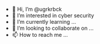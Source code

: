 - 👋 Hi, I’m @ugrkrbck
- 👀 I’m interested in cyber security
- 🌱 I’m currently learning ...
- 💞️ I’m looking to collaborate on ...
- 📫 How to reach me ...

<!---
ugrkrbck/ugrkrbck is a ✨ special ✨ repository because its `README.md` (this file) appears on your GitHub profile.
You can click the Preview link to take a look at your changes.
--->
